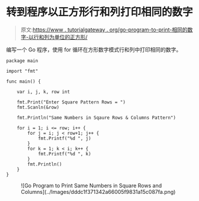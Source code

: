 # 转到程序以正方形行和列打印相同的数字

> 原文:[https://www . tutorialgateway . org/go-program-to-print-相同的数字-以行和列为单位的正方形/](https://www.tutorialgateway.org/go-program-to-print-same-numbers-in-square-rows-and-columns/)

编写一个 Go 程序，使用 for 循环在方形数字模式行和列中打印相同的数字。

```
package main

import "fmt"

func main() {

	var i, j, k, row int

	fmt.Print("Enter Square Pattern Rows = ")
	fmt.Scanln(&row)

	fmt.Println("Same Numbers in Sqaure Rows & Columns Pattern")

	for i = 1; i <= row; i++ {
		for j = i; j < row+1; j++ {
			fmt.Printf("%d ", j)
		}
		for k = 1; k < i; k++ {
			fmt.Printf("%d ", k)
		}
		fmt.Println()
	}
}
```

<figure class="wp-block-image size-large">![Go Program to Print Same Numbers in Square Rows and Columns](../Images/dddc1f371342a66005f9831a15c087fa.png)</figure>